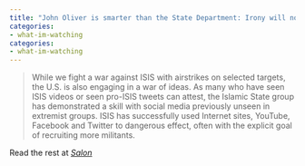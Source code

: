 ```yaml
---
title: "John Oliver is smarter than the State Department: Irony will not defeat ISIS"
categories: 
- what-im-watching
categories: 
- what-im-watching
---
```

> While we fight a war against ISIS with airstrikes on selected targets, the U.S. is also engaging in a war of ideas.  As many who have seen ISIS videos or seen pro-ISIS tweets can attest, the Islamic State group has demonstrated a skill with social media previously unseen in extremist groups.  ISIS has successfully used Internet sites, YouTube, Facebook and Twitter to dangerous effect, often with the explicit goal of recruiting more militants.

Read the rest at [*Salon*](http://www.salon.com/2014/10/06/john_oliver_is_smarter_than_the_state_department_irony_will_not_defeat_isis/)
